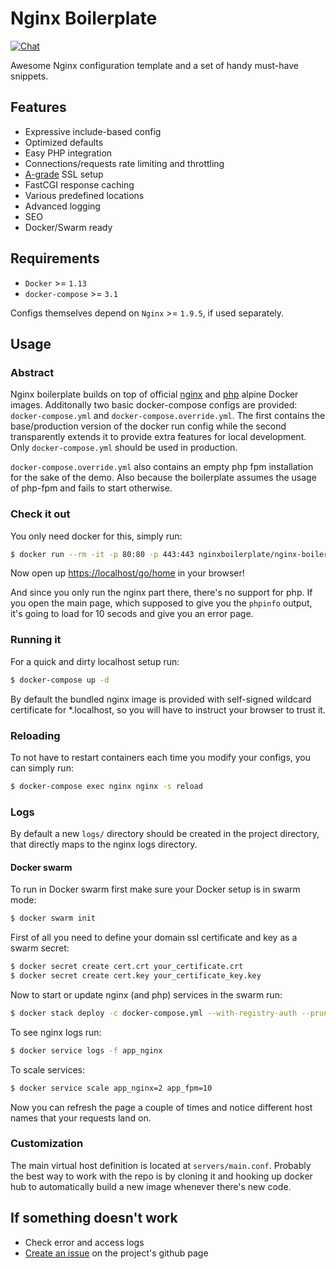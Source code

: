 # Nginx Boilerplate 

[![Chat](https://img.shields.io/gitter/room/gitterHQ/gitter.svg)](https://gitter.im/nginx-boilerplate/nginx-boilerplate)

Awesome Nginx configuration template and a set of handy must-have snippets.

## Features
 * Expressive include-based config
 * Optimized defaults
 * Easy PHP integration
 * Connections/requests rate limiting and throttling
 * [A-grade](https://www.ssllabs.com/ssltest/analyze.html) SSL setup
 * FastCGI response caching
 * Various predefined locations
 * Advanced logging
 * SEO
 * Docker/Swarm ready

## Requirements
 * `Docker` >= `1.13`
 * `docker-compose` >= `3.1`
 
Configs themselves depend on `Nginx` >= `1.9.5`, if used separately.
 
## Usage

### Abstract
Nginx boilerplate builds on top of official [nginx](https://hub.docker.com/_/nginx/) and [php](https://hub.docker.com/_/php/) alpine Docker images.
Additonally two basic docker-compose configs are provided: `docker-compose.yml` and `docker-compose.override.yml`.
The first contains the base/production version of the docker run config while the second transparently extends it to provide extra features for local development.
Only `docker-compose.yml` should be used in production.

`docker-compose.override.yml` also contains an empty php fpm installation for the sake of the demo. Also because the boilerplate assumes the usage of php-fpm and fails to start otherwise.

### Check it out

You only need docker for this, simply run:

```bash
$ docker run --rm -it -p 80:80 -p 443:443 nginxboilerplate/nginx-boilerplate
```

Now open up [https://localhost/go/home](https://localhost/go/home) in your browser!

And since you only run the nginx part there, there's no support for php.
If you open the main page, which supposed to give you the `phpinfo` output, it's going to load for 10 secods and give you an error page.  

### Running it

For a quick and dirty localhost setup run:
```bash
$ docker-compose up -d
```

By default the bundled nginx image is provided with self-signed wildcard certificate for *.localhost, so you will have to instruct your browser to trust it.

### Reloading
To not have to restart containers each time you modify your configs, you can simply run:

```bash
$ docker-compose exec nginx nginx -s reload
```

### Logs
By default a new `logs/` directory should be created in the project directory, that directly maps to the nginx logs directory. 

#### Docker swarm
To run in Docker swarm first make sure your Docker setup is in swarm mode:

```bash
$ docker swarm init
```

First of all you need to define your domain ssl certificate and key as a swarm secret:

```bash
$ docker secret create cert.crt your_certificate.crt
$ docker secret create cert.key your_certificate_key.key
```

Now to start or update nginx (and php) services in the swarm run:

```bash
$ docker stack deploy -c docker-compose.yml --with-registry-auth --prune app
```

To see nginx logs run:
```bash
$ docker service logs -f app_nginx
```

To scale services:
```bash
$ docker service scale app_nginx=2 app_fpm=10
```

Now you can refresh the page a couple of times and notice different host names that your requests land on.

### Customization

The main virtual host definition is located at `servers/main.conf`.
Probably the best way to work with the repo is by cloning it and hooking up docker hub to automatically build a new image whenever there's new code.
 

## If something doesn't work
 * Check error and access logs
 * [Create an issue](https://github.com/nginx-boilerplate/nginx-boilerplate/issues/new) on the project's github page

